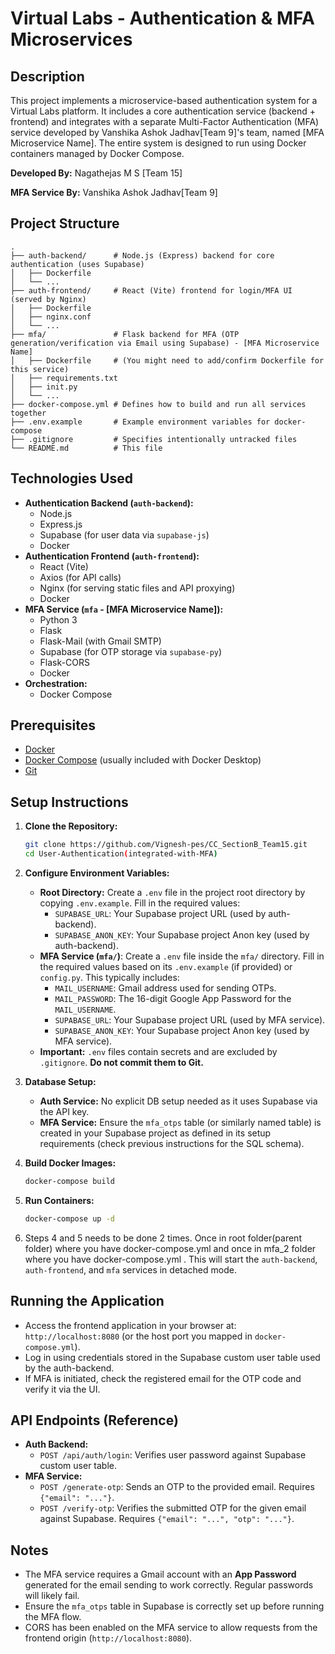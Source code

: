 # Virtual Labs - Authentication & MFA Microservices

## Description

This project implements a microservice-based authentication system for a Virtual Labs platform. It includes a core authentication service (backend + frontend) and integrates with a separate Multi-Factor Authentication (MFA) service developed by Vanshika Ashok Jadhav[Team 9]'s team, named [MFA Microservice Name]. The entire system is designed to run using Docker containers managed by Docker Compose.

**Developed By:** Nagathejas M S [Team 15]

**MFA Service By:** Vanshika Ashok Jadhav[Team 9]

## Project Structure

```
.
├── auth-backend/      # Node.js (Express) backend for core authentication (uses Supabase)
│   ├── Dockerfile
│   └── ...
├── auth-frontend/     # React (Vite) frontend for login/MFA UI (served by Nginx)
│   ├── Dockerfile
│   ├── nginx.conf
│   └── ...
├── mfa/               # Flask backend for MFA (OTP generation/verification via Email using Supabase) - [MFA Microservice Name]
│   ├── Dockerfile     # (You might need to add/confirm Dockerfile for this service)
│   ├── requirements.txt
│   ├── init.py
│   └── ...
├── docker-compose.yml # Defines how to build and run all services together
├── .env.example       # Example environment variables for docker-compose
├── .gitignore         # Specifies intentionally untracked files
└── README.md          # This file
```

## Technologies Used

* **Authentication Backend (`auth-backend`):**
    * Node.js
    * Express.js
    * Supabase (for user data via `supabase-js`)
    * Docker
* **Authentication Frontend (`auth-frontend`):**
    * React (Vite)
    * Axios (for API calls)
    * Nginx (for serving static files and API proxying)
    * Docker
* **MFA Service (`mfa` - [MFA Microservice Name]):**
    * Python 3
    * Flask
    * Flask-Mail (with Gmail SMTP)
    * Supabase (for OTP storage via `supabase-py`)
    * Flask-CORS
    * Docker
* **Orchestration:**
    * Docker Compose

## Prerequisites

* [Docker](https://docs.docker.com/get-docker/)
* [Docker Compose](https://docs.docker.com/compose/install/) (usually included with Docker Desktop)
* [Git](https://git-scm.com/downloads)

## Setup Instructions

1.  **Clone the Repository:**
    ```bash
    git clone https://github.com/Vignesh-pes/CC_SectionB_Team15.git
    cd User-Authentication(integrated-with-MFA)
    ```

2.  **Configure Environment Variables:**
    * **Root Directory:** Create a `.env` file in the project root directory by copying `.env.example`. Fill in the required values:
        * `SUPABASE_URL`: Your Supabase project URL (used by auth-backend).
        * `SUPABASE_ANON_KEY`: Your Supabase project Anon key (used by auth-backend).
    * **MFA Service (`mfa/`)**: Create a `.env` file inside the `mfa/` directory. Fill in the required values based on its `.env.example` (if provided) or `config.py`. This typically includes:
        * `MAIL_USERNAME`: Gmail address used for sending OTPs.
        * `MAIL_PASSWORD`: The 16-digit Google App Password for the `MAIL_USERNAME`.
        * `SUPABASE_URL`: Your Supabase project URL (used by MFA service).
        * `SUPABASE_ANON_KEY`: Your Supabase project Anon key (used by MFA service).
    * **Important:** `.env` files contain secrets and are excluded by `.gitignore`. **Do not commit them to Git.**

3.  **Database Setup:**
    * **Auth Service:** No explicit DB setup needed as it uses Supabase via the API key.
    * **MFA Service:** Ensure the `mfa_otps` table (or similarly named table) is created in your Supabase project as defined in its setup requirements (check previous instructions for the SQL schema).

4.  **Build Docker Images:**
       ```bash
    docker-compose build
    ```

5.  **Run Containers:**
       ```bash
    docker-compose up -d
    ```
6.  Steps 4 and 5 needs to be done 2 times. Once in root folder(parent folder) where you have docker-compose.yml and once in mfa_2 folder where you have docker-compose.yml .
This will start the `auth-backend`, `auth-frontend`, and `mfa` services in detached mode.


## Running the Application

* Access the frontend application in your browser at: `http://localhost:8080` (or the host port you mapped in `docker-compose.yml`).
* Log in using credentials stored in the Supabase custom user table used by the auth-backend.
* If MFA is initiated, check the registered email for the OTP code and verify it via the UI.

## API Endpoints (Reference)

* **Auth Backend:**
    * `POST /api/auth/login`: Verifies user password against Supabase custom user table.
* **MFA Service:**
    * `POST /generate-otp`: Sends an OTP to the provided email. Requires `{"email": "..."}`.
    * `POST /verify-otp`: Verifies the submitted OTP for the given email against Supabase. Requires `{"email": "...", "otp": "..."}`.

## Notes

* The MFA service requires a Gmail account with an **App Password** generated for the email sending to work correctly. Regular passwords will likely fail.
* Ensure the `mfa_otps` table in Supabase is correctly set up before running the MFA flow.
* CORS has been enabled on the MFA service to allow requests from the frontend origin (`http://localhost:8080`).
